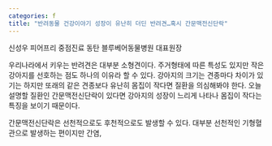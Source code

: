 ```yaml
---
categories: f
title: "반려동물 건강이야기 성장이 유난히 더딘 반려견…혹시 간문맥전신단락"
---
```

신성우 피어프리 중점진료 동탄 블루베어동물병원 대표원장


우리나라에서 키우는 반려견은 대부분 소형견이다. 주거형태에 따른 특성도 있지만 작은 강아지를 선호하는 점도 하나의 이유라 할 수 있다. 강아지의 크기는 견종마다 차이가 있기는 하지만 또래의 같은 견종보다 유난히 몸집이 작다면 질환을 의심해봐야 한다. 오늘 설명할 질환인 간문맥전신단락이 있다면 강아지의 성장이 느리게 나타나 몸집이 작다는 특징을 보이기 때문이다.

간문맥전신단락은 선천적으로도 후천적으로도 발생할 수 있다. 대부분 선천적인 기형혈관으로 발생하는 편이지만 간염, 